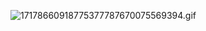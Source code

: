 ![17178660918775377787670075569394.gif](https://github.com/brahma-borude/brahma-borude/assets/146714243/05e50701-477e-4165-92dd-05e0efa6585d)